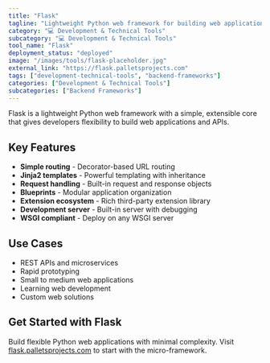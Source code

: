 ```yaml
---
title: "Flask"
tagline: "Lightweight Python web framework for building web applications"
category: "💻 Development & Technical Tools"
subcategory: "💻 Development & Technical Tools"
tool_name: "Flask"
deployment_status: "deployed"
image: "/images/tools/flask-placeholder.jpg"
external_link: "https://flask.palletsprojects.com"
tags: ["development-technical-tools", "backend-frameworks"]
categories: ["Development & Technical Tools"]
subcategories: ["Backend Frameworks"]
---
```

Flask is a lightweight Python web framework with a simple, extensible core that gives developers flexibility to build web applications and APIs.

## Key Features

- **Simple routing** - Decorator-based URL routing
- **Jinja2 templates** - Powerful templating with inheritance
- **Request handling** - Built-in request and response objects
- **Blueprints** - Modular application organization
- **Extension ecosystem** - Rich third-party extension library
- **Development server** - Built-in server with debugging
- **WSGI compliant** - Deploy on any WSGI server

## Use Cases

- REST APIs and microservices
- Rapid prototyping
- Small to medium web applications
- Learning web development
- Custom web solutions

## Get Started with Flask

Build flexible Python web applications with minimal complexity. Visit [flask.palletsprojects.com](https://flask.palletsprojects.com) to start with the micro-framework.